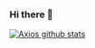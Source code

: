 ### Hi there 👋

<!--
**AxiosCros/AxiosCros** is a ✨ _special_ ✨ repository because its `README.md` (this file) appears on your GitHub profile.

Here are some ideas to get you started:

- 🔭 I’m currently working on ...
- 🌱 I’m currently learning ...
- 👯 I’m looking to collaborate on ...
- 🤔 I’m looking for help with ...
- 💬 Ask me about ...
- 📫 How to reach me: ...
- 😄 Pronouns: ...
- ⚡ Fun fact: ...
-->

[![Axios github stats](https://github-readme-stats.vercel.app/api?username=AxiosCros&show_icons=true&theme=radical&hide=issues&&title_color=fff&icon_color=79ff97&text_color=9f9f9f&bg_color=151515)](https://github.com/AxiosCros)
